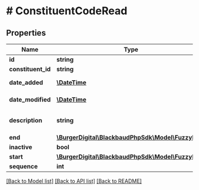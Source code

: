 # # ConstituentCodeRead

## Properties

Name | Type | Description | Notes
------------ | ------------- | ------------- | -------------
**id** | **string** | The immutable system record ID of the constituent code. | [optional]
**constituent_id** | **string** | The immutable system record ID of the constituent associated with the constituent code. | [optional]
**date_added** | [**\DateTime**](\DateTime.md) | The date when the constituent code was created. The date includes an offset from UTC in &lt;a href&#x3D;\&quot;https://tools.ietf.org/html/rfc3339\&quot;&gt;ISO-8601 format: &lt;/a&gt;&lt;i&gt;1969-11-21T10:29:43-04:00&lt;/i&gt;. | [optional]
**date_modified** | [**\DateTime**](\DateTime.md) | The date when the constituent code was last modified. The date includes an offset from UTC in &lt;a href&#x3D;\&quot;https://tools.ietf.org/html/rfc3339\&quot;&gt;ISO-8601 format: &lt;/a&gt;&lt;i&gt;1969-11-21T10:29:43-04:00&lt;/i&gt;. | [optional]
**description** | **string** | The description of the constituent code. Available values are the entries in the &lt;a href&#x3D;\&quot;https://developer.sky.blackbaud.com/docs/services/56b76470069a0509c8f1c5b3/operations/ListConstituentCodeTypes\&quot;&gt;&lt;b&gt;Constituent Codes&lt;/b&gt;&lt;/a&gt; table. | [optional]
**end** | [**\BurgerDigital\BlackbaudPhpSdk\Model\FuzzyDate**](FuzzyDate.md) |  | [optional]
**inactive** | **bool** | This computed field indicates that the constituent code is active if the current date is after any &lt;code&gt;start&lt;/code&gt; date and before any &lt;code&gt;end&lt;/code&gt; date. | [optional]
**start** | [**\BurgerDigital\BlackbaudPhpSdk\Model\FuzzyDate**](FuzzyDate.md) |  | [optional]
**sequence** | **int** | The numeric sequence associated with the constituent code. | [optional]

[[Back to Model list]](../../README.md#models) [[Back to API list]](../../README.md#endpoints) [[Back to README]](../../README.md)
